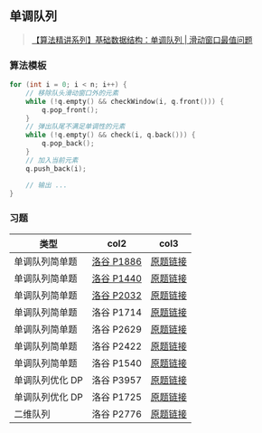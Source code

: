 ## 单调队列

> [【算法精讲系列】基础数据结构：单调队列 | 滑动窗口最值问题](https://www.bilibili.com/video/BV1UG4y1t7cQ/)

### 算法模板

```cpp
for (int i = 0; i < n; i++) {
    // 移除队头滑动窗口外的元素
    while (!q.empty() && checkWindow(i, q.front())) {
        q.pop_front();
    }
    // 弹出队尾不满足单调性的元素
    while (!q.empty() && check(i, q.back())) {
        q.pop_back();
    }
    // 加入当前元素
    q.push_back(i);

    // 输出 ...
}
```

### 习题

| 类型 | col2 | col3 |
| --- | --- | --- |
| 单调队列简单题 | [洛谷 P1886](./洛谷%20P1886.cpp) | [原题链接](https://www.luogu.com.cn/problem/P1886) |
| 单调队列简单题 | [洛谷 P1440](./洛谷%20P1440.cpp) | [原题链接](https://www.luogu.com.cn/problem/P1440) |
| 单调队列简单题 | [洛谷 P2032](./洛谷%20P2032.cpp) | [原题链接](https://www.luogu.com.cn/problem/P2032) |
| 单调队列简单题 | 洛谷 P1714 | [原题链接](https://www.luogu.com.cn/problem/P1714) |
| 单调队列简单题 | 洛谷 P2629 | [原题链接](https://www.luogu.com.cn/problem/P2629) |
| 单调队列简单题 | 洛谷 P2422 | [原题链接](https://www.luogu.com.cn/problem/P2422) |
| 单调队列简单题 | 洛谷 P1540 | [原题链接](https://www.luogu.com.cn/problem/P1540) |
| 单调队列优化 DP | 洛谷 P3957 | [原题链接](https://www.luogu.com.cn/problem/P3957) |
| 单调队列优化 DP | 洛谷 P1725 | [原题链接](https://www.luogu.com.cn/problem/P1725) |
| 二维队列 | 洛谷 P2776 | [原题链接](https://www.luogu.com.cn/problem/P2776) |
